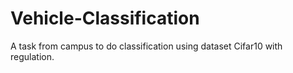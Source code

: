 # Vehicle-Classification
A task from campus to do classification using dataset Cifar10 with regulation.
